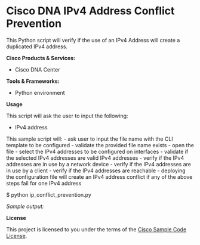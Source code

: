 # Cisco DNA IPv4 Address Conflict Prevention


This Python script will verify if the use of an IPv4 Address will create a duplicated IPv4 address.

**Cisco Products & Services:**

- Cisco DNA Center

**Tools & Frameworks:**

- Python environment

**Usage**

This script will ask the user to input the following:

- IPv4 address

This sample script will:
     - ask user to input the file name with the CLI template to be configured
     - validate the provided file name exists
     - open the file
     - select the IPv4 addresses to be configured on interfaces
     - validate if the selected IPv4 addresses are valid IPv4 addresses
     - verify if the IPv4 addresses are in use by a network device
     - verify if the IPv4 addresses are in use by a client
     - verify if the IPv4 addresses are reachable
     - deploying the configuration file will create an IPv4 address conflict if any of the above steps fail for one IPv4 address

$ python ip_conflict_prevention.py

*Sample output:*


**License**

This project is licensed to you under the terms of the [Cisco Sample Code License](./LICENSE).
